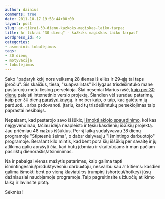 ```yaml
---
author: dainius
comments: true
date: 2011-10-17 19:58:44+00:00
layout: post
slug: ar-tikrai-30-dienu-kazkoks-magiskas-laiko-tarpas
title: Ar tikrai "30 dienų" - kažkoks magiškas laiko tarpas?
wordpress_id: 45
categories:
- asmeninis tobulėjimas
tags:
- 30 dienų
- motyvacija
- tobulėjimas
---
```




Sako "padaryk kokį nors veiksmą 28 dienas iš eilės ir 29-ąją tai taps įpročiu". Šis skaičius, tiesa, "suapvalintas" iki lygaus trisdešimtuko mane pastaruoju metu tiesiog persekioja. Štai neseniai Marius rašė, [kaip per 30 dienų](http://seku.lt/lietuviska-e-knyga-apie-affiliate-marketinga) paleisti internetinio verslo projektą. Šiandien vėl suradau patarimą, kaip per 30 dienų [parašyti knygą](http://www.copyblogger.com/ebook-in-30-day/). Ir ne bet kaip, o taip, kad galėtum ją parduoti... arba padovanoti. Įtariu, kad tų trisdešimtukų persekiojimas taip paprastai nesibaigs.

Nepaisant, kad pastarojo savo iššūkio, [išmokti aklojo spausdinimo](http://30dienu.lt/pirmasis-issukiu-menuo-be-kofeino-galima-isgyventi/), kol kas neįgyvendinau, tačiau idėja neapleista ir tęsiu kasdienių iššūkių projektą. Jau priėmiau 48 mažus iššūkius. Per šį laiką sudalyvavau 28 dienų programoje "Stipresnė šeima", o dabar dalyvauju "Išmintingo darbuotojo" programoje. Berašant kilo mintis, kad bent pora šių iššūkių per savaitę ir jų atlikimą galiu aprašyti čia, kad būtų įdomiau ir skaitytojams ir man pačiam pasiliktų dienoraštis/atsiminimas.

Na ir pabaigai vienas mažytis patarimas, kaip galima tapti išmintingesniu/produktyvesniu darbuotoju, nesvarbu sau ar kitiems: kasdien galima išmokti bent po vieną klaviatūros trumpinį (shortcut/hotkey) jūsų dažniausiai naudojamoje programoje. Taip pagreitinsite užduočių atlikimo laiką ir lavinsite protą.

Sėkmės!
